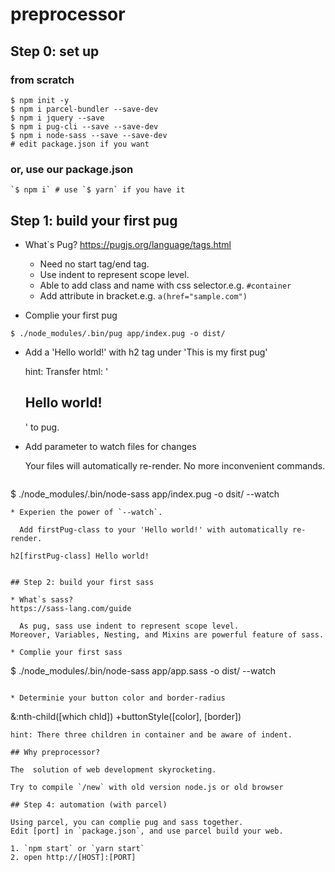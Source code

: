 # preprocessor

## Step 0: set up

### from scratch

  ```
$ npm init -y
$ npm i parcel-bundler --save-dev
$ npm i jquery --save
$ npm i pug-cli --save --save-dev
$ npm i node-sass --save --save-dev
# edit package.json if you want
```

### or, use our package.json

  ```
`$ npm i` # use `$ yarn` if you have it
```

## Step 1: build your first pug
* What`s Pug?
https://pugjs.org/language/tags.html
    * Need no start tag/end tag.
    * Use indent to represent scope level.
    * Able to add class and name with css selector.e.g. `#container`
    * Add attribute in bracket.e.g. `a(href="sample.com")`

* Complie your first pug
```
$ ./node_modules/.bin/pug app/index.pug -o dist/
```

* Add a 'Hello world!' with h2 tag under 'This is my first pug'

  hint: Transfer html: '<h2>Hello world!</h2>' to pug.

* Add parameter to  watch files for changes

  Your files will automatically re-render. No more inconvenient commands.

  ```
$ ./node_modules/.bin/node-sass app/index.pug -o dsit/ --watch
```
* Experien the power of `--watch`.

  Add firstPug-class to your 'Hello world!' with automatically re-render.
```
`h2[firstPug-class] Hello world!`
```

## Step 2: build your first sass

* What`s sass?
https://sass-lang.com/guide

  As pug, sass use indent to represent scope level.
Moreover, Variables, Nesting, and Mixins are powerful feature of sass.

* Complie your first sass
```
$ ./node_modules/.bin/node-sass app/app.sass -o dist/ --watch
```

* Determinie your button color and border-radius
```
  &:nth-child([which chld])
    +buttonStyle([color], [border])
```
hint: There three children in container and be aware of indent.

## Why preprocessor?

The  solution of web development skyrocketing.

Try to compile `/new` with old version node.js or old browser

## Step 4: automation (with parcel)

Using parcel, you can complie pug and sass together.
Edit [port] in `package.json`, and use parcel build your web.

1. `npm start` or `yarn start`
2. open http://[HOST]:[PORT]
